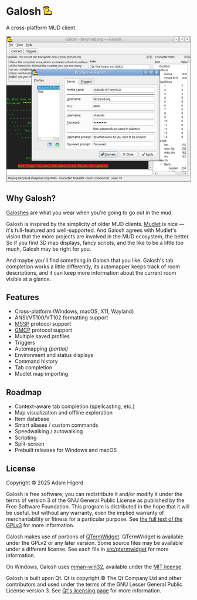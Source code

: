 # Galosh ![Galosh icon](res/icon24.png)

A cross-platform MUD client.

![A screenshot of Galosh in action](galosh-screenshot.png)

## Why Galosh?

[Galoshes](https://en.wikipedia.org/wiki/Galoshes) are what you wear when you're going to go out in the mud.

Galosh is inspired by the simplicity of older MUD clients. [Mudlet](https://www.mudlet.org/) is nice &mdash; it's full-featured and well-supported.
And Galosh agrees with Mudlet's vision that the more projects are involved in the MUD ecosystem, the better. So if you find 3D map displays, fancy
scripts, and the like to be a little too much, Galosh may be right for you.

And maybe you'll find something in Galosh that you like. Galosh's tab completion works a little differently, its automapper keeps track of room
descriptions, and it can keep more information about the current room visible at a glance.

## Features

* Cross-platform (Windows, macOS, X11, Wayland)
* ANSI/VT100/VT102 formatting support
* [MSSP](https://mudstandards.org/mud/mssp) protocol support
* [GMCP](https://mudstandards.org/mud/gmcp) protocol support
* Multiple saved profiles
* Triggers
* Automapping _(partial)_
* Environment and status displays
* Command history
* Tab completion
* Mudlet map importing

## Roadmap

* Context-aware tab completion (spellcasting, etc.)
* Map visualization and offline exploration
* Item database
* Smart aliases / custom commands
* Speedwalking / autowalking
* Scripting
* Split-screen
* Prebuilt releases for Windows and macOS

## License

Copyright &copy; 2025 Adam Higerd

Galosh is free software; you can redistribute it and/or modify it under the terms of version 3 of the GNU General Public License as published by
the Free Software Foundation. This program is distributed in the hope that it will be useful, but without any warranty, even the implied warranty
of merchantability or fitness for a particular purpose. See [the full text of the GPLv3](LICENSE.md) for more information.

Galosh makes use of portions of [QTermWidget](https://github.com/lxqt/qtermwidget). QTermWidget is available under the GPLv2 or any later version.
Some source files may be available under a different license. See each file in [src/qtermwidget](src/qtermwidget) for more information.

On Windows, Galosh uses [mman-win32](https://github.com/alitrack/mman-win32), available under the [MIT license](src/mman-win32/LICENSE.MIT).

Galosh is built upon Qt. Qt is copyright &copy; The Qt Company Ltd and other contributors and used under the terms of the GNU Lesser General Public
License version 3. See [Qt's licensing page](https://www.qt.io/licensing/open-source-lgpl-obligations) for more information.
